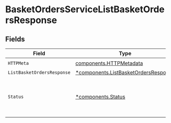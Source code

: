 # BasketOrdersServiceListBasketOrdersResponse


## Fields

| Field                                                                                            | Type                                                                                             | Required                                                                                         | Description                                                                                      |
| ------------------------------------------------------------------------------------------------ | ------------------------------------------------------------------------------------------------ | ------------------------------------------------------------------------------------------------ | ------------------------------------------------------------------------------------------------ |
| `HTTPMeta`                                                                                       | [components.HTTPMetadata](../../models/components/httpmetadata.md)                               | :heavy_check_mark:                                                                               | N/A                                                                                              |
| `ListBasketOrdersResponse`                                                                       | [*components.ListBasketOrdersResponse](../../models/components/listbasketordersresponse.md)      | :heavy_minus_sign:                                                                               | OK                                                                                               |
| `Status`                                                                                         | [*components.Status](../../models/components/status.md)                                          | :heavy_minus_sign:                                                                               | INVALID_ARGUMENT: The correspondent_id or the basket_id could not be determined for the request. |